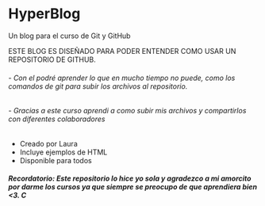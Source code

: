 # HyperBlog
Un blog para el curso de Git y GitHub

ESTE BLOG ES DISEÑADO PARA PODER ENTENDER COMO USAR UN REPOSITORIO DE GITHUB.

###### - Con el podré aprender lo que en mucho tiempo no puede, como los comandos de git para subir los archivos al repositorio.
###### - Gracias a este curso aprendi a como subir mis archivos y compartirlos con diferentes colaboradores 

* Creado por Laura 
* Incluye ejemplos de HTML
* Disponible para todos

##### Recordatorio: Este repositorio lo hice yo sola y agradezco a mi amorcito por darme los cursos ya que siempre se preocupo de que aprendiera bien <3. C


